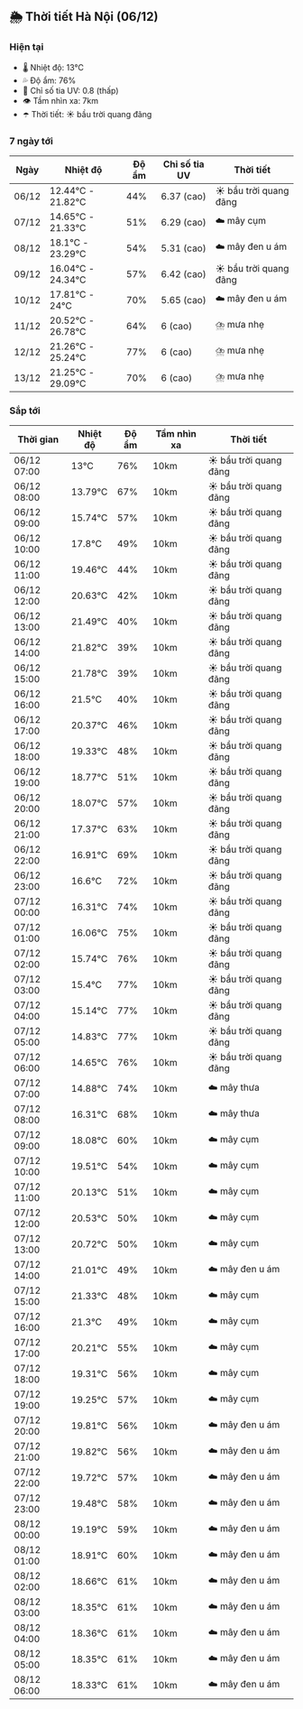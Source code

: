 ## 🌦️ Thời tiết Hà Nội (06/12)

### Hiện tại

- 🌡️ Nhiệt độ: 13℃
- 💦 Độ ẩm: 76%
- 🌟 Chỉ số tia UV: 0.8 (thấp)
- 👁️ Tầm nhìn xa: 7km
- ☂️ Thời tiết: ☀️ bầu trời quang đãng

### 7 ngày tới

| Ngày | Nhiệt độ | Độ ẩm | Chỉ số tia UV | Thời tiết |
| --- | --- | --- | --- | --- |
| 06/12 | 12.44℃ - 21.82℃ | 44% | 6.37 (cao) | ☀️ bầu trời quang đãng |
| 07/12 | 14.65℃ - 21.33℃ | 51% | 6.29 (cao) | ☁️ mây cụm |
| 08/12 | 18.1℃ - 23.29℃ | 54% | 5.31 (cao) | ☁️ mây đen u ám |
| 09/12 | 16.04℃ - 24.34℃ | 57% | 6.42 (cao) | ☀️ bầu trời quang đãng |
| 10/12 | 17.81℃ - 24℃ | 70% | 5.65 (cao) | ☁️ mây đen u ám |
| 11/12 | 20.52℃ - 26.78℃ | 64% | 6 (cao) | ⛈️ mưa nhẹ |
| 12/12 | 21.26℃ - 25.24℃ | 77% | 6 (cao) | ⛈️ mưa nhẹ |
| 13/12 | 21.25℃ - 29.09℃ | 70% | 6 (cao) | ⛈️ mưa nhẹ |

### Sắp tới

| Thời gian | Nhiệt độ | Độ ẩm | Tầm nhìn xa | Thời tiết |
| --- | --- | --- | --- | --- |
| 06/12 07:00 | 13℃ | 76% | 10km | ☀️ bầu trời quang đãng |
| 06/12 08:00 | 13.79℃ | 67% | 10km | ☀️ bầu trời quang đãng |
| 06/12 09:00 | 15.74℃ | 57% | 10km | ☀️ bầu trời quang đãng |
| 06/12 10:00 | 17.8℃ | 49% | 10km | ☀️ bầu trời quang đãng |
| 06/12 11:00 | 19.46℃ | 44% | 10km | ☀️ bầu trời quang đãng |
| 06/12 12:00 | 20.63℃ | 42% | 10km | ☀️ bầu trời quang đãng |
| 06/12 13:00 | 21.49℃ | 40% | 10km | ☀️ bầu trời quang đãng |
| 06/12 14:00 | 21.82℃ | 39% | 10km | ☀️ bầu trời quang đãng |
| 06/12 15:00 | 21.78℃ | 39% | 10km | ☀️ bầu trời quang đãng |
| 06/12 16:00 | 21.5℃ | 40% | 10km | ☀️ bầu trời quang đãng |
| 06/12 17:00 | 20.37℃ | 46% | 10km | ☀️ bầu trời quang đãng |
| 06/12 18:00 | 19.33℃ | 48% | 10km | ☀️ bầu trời quang đãng |
| 06/12 19:00 | 18.77℃ | 51% | 10km | ☀️ bầu trời quang đãng |
| 06/12 20:00 | 18.07℃ | 57% | 10km | ☀️ bầu trời quang đãng |
| 06/12 21:00 | 17.37℃ | 63% | 10km | ☀️ bầu trời quang đãng |
| 06/12 22:00 | 16.91℃ | 69% | 10km | ☀️ bầu trời quang đãng |
| 06/12 23:00 | 16.6℃ | 72% | 10km | ☀️ bầu trời quang đãng |
| 07/12 00:00 | 16.31℃ | 74% | 10km | ☀️ bầu trời quang đãng |
| 07/12 01:00 | 16.06℃ | 75% | 10km | ☀️ bầu trời quang đãng |
| 07/12 02:00 | 15.74℃ | 76% | 10km | ☀️ bầu trời quang đãng |
| 07/12 03:00 | 15.4℃ | 77% | 10km | ☀️ bầu trời quang đãng |
| 07/12 04:00 | 15.14℃ | 77% | 10km | ☀️ bầu trời quang đãng |
| 07/12 05:00 | 14.83℃ | 77% | 10km | ☀️ bầu trời quang đãng |
| 07/12 06:00 | 14.65℃ | 76% | 10km | ☀️ bầu trời quang đãng |
| 07/12 07:00 | 14.88℃ | 74% | 10km | ☁️ mây thưa |
| 07/12 08:00 | 16.31℃ | 68% | 10km | ☁️ mây thưa |
| 07/12 09:00 | 18.08℃ | 60% | 10km | ☁️ mây cụm |
| 07/12 10:00 | 19.51℃ | 54% | 10km | ☁️ mây cụm |
| 07/12 11:00 | 20.13℃ | 51% | 10km | ☁️ mây cụm |
| 07/12 12:00 | 20.53℃ | 50% | 10km | ☁️ mây cụm |
| 07/12 13:00 | 20.72℃ | 50% | 10km | ☁️ mây cụm |
| 07/12 14:00 | 21.01℃ | 49% | 10km | ☁️ mây đen u ám |
| 07/12 15:00 | 21.33℃ | 48% | 10km | ☁️ mây cụm |
| 07/12 16:00 | 21.3℃ | 49% | 10km | ☁️ mây cụm |
| 07/12 17:00 | 20.21℃ | 55% | 10km | ☁️ mây cụm |
| 07/12 18:00 | 19.31℃ | 56% | 10km | ☁️ mây cụm |
| 07/12 19:00 | 19.25℃ | 57% | 10km | ☁️ mây cụm |
| 07/12 20:00 | 19.81℃ | 56% | 10km | ☁️ mây đen u ám |
| 07/12 21:00 | 19.82℃ | 56% | 10km | ☁️ mây đen u ám |
| 07/12 22:00 | 19.72℃ | 57% | 10km | ☁️ mây đen u ám |
| 07/12 23:00 | 19.48℃ | 58% | 10km | ☁️ mây đen u ám |
| 08/12 00:00 | 19.19℃ | 59% | 10km | ☁️ mây đen u ám |
| 08/12 01:00 | 18.91℃ | 60% | 10km | ☁️ mây đen u ám |
| 08/12 02:00 | 18.66℃ | 61% | 10km | ☁️ mây đen u ám |
| 08/12 03:00 | 18.35℃ | 61% | 10km | ☁️ mây đen u ám |
| 08/12 04:00 | 18.36℃ | 61% | 10km | ☁️ mây đen u ám |
| 08/12 05:00 | 18.35℃ | 61% | 10km | ☁️ mây đen u ám |
| 08/12 06:00 | 18.33℃ | 61% | 10km | ☁️ mây đen u ám |
